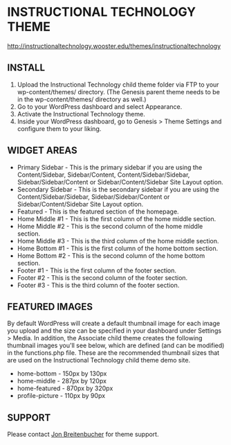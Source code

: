 # INSTRUCTIONAL TECHNOLOGY THEME
http://instructionaltechnology.wooster.edu/themes/instructionaltechnology

## INSTALL
1. Upload the Instructional Technology child theme folder via FTP to your wp-content/themes/ directory. (The Genesis parent theme needs to be in the wp-content/themes/ directory as well.)
2. Go to your WordPress dashboard and select Appearance.
3. Activate the Instructional Technology theme.
4. Inside your WordPress dashboard, go to Genesis > Theme Settings and configure them to your liking.

## WIDGET AREAS
* Primary Sidebar - This is the primary sidebar if you are using the Content/Sidebar, Sidebar/Content, Content/Sidebar/Sidebar, Sidebar/Sidebar/Content or Sidebar/Content/Sidebar Site Layout option.
* Secondary Sidebar - This is the secondary sidebar if you are using the Content/Sidebar/Sidebar, Sidebar/Sidebar/Content or Sidebar/Content/Sidebar Site Layout option.
* Featured - This is the featured section of the homepage.
* Home Middle #1 - This is the first column of the home middle section.
* Home Middle #2 - This is the second column of the home middle section.
* Home Middle #3 - This is the third column of the home middle section.
* Home Bottom #1 - This is the first column of the home bottom section.
* Home Bottom #2 - This is the second column of the home bottom section.
* Footer #1 - This is the first column of the footer section.
* Footer #2 - This is the second column of the footer section.
* Footer #3 - This is the third column of the footer section.

## FEATURED IMAGES
By default WordPress will create a default thumbnail image for each image you upload and the size can be specified in your dashboard under Settings > Media. In addition, the Associate child theme creates the following thumbnail images you'll see below, which are defined (and can be modified) in the functions.php file. These are the recommended thumbnail sizes that are used on the Instructional Technology child theme demo site.

* home-bottom - 150px by 130px
* home-middle - 287px by 120px
* home-featured - 870px by 320px
* profile-picture - 110px by 90px


## SUPPORT
Please contact [Jon Breitenbucher](mailto:jbreitenbucher@wooster.edu) for theme support.